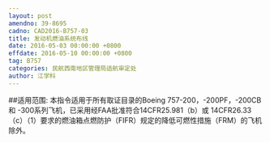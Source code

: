 ```yaml
---
layout: post
amendno: 39-8695
cadno: CAD2016-B757-03
title: 发动机燃油系统布线
date: 2016-05-03 00:00:00 +0800
effdate: 2016-05-10 00:00:00 +0800
tag: B757
categories: 民航西南地区管理局适航审定处
author: 江学科
---
```


##适用范围:
本指令适用于所有取证目录的Boeing 757-200，-200PF，-200CB和 -300系列飞机，已采用经FAA批准符合14CFR25.981（b）或 14CFR26.33（c）（1）要求的燃油箱点燃防护（FIFR）规定的降低可燃性措施（FRM）的飞机除外。

